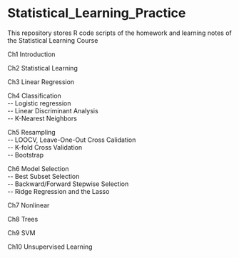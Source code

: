 # Statistical_Learning_Practice

This repository stores R code scripts of the homework and learning notes of the Statistical Learning Course

Ch1 Introduction

Ch2 Statistical Learning 

Ch3 Linear Regression 

Ch4 Classification <br>
  -- Logistic regression <br>
  -- Linear Discriminant Analysis <br>
  -- K-Nearest Neighbors <br>

Ch5 Resampling <br>
  -- LOOCV, Leave-One-Out Cross Calidation <br>
  -- K-fold Cross Validation <br>
  -- Bootstrap <br>

Ch6 Model Selection <br>
  -- Best Subset Selection <br>
  -- Backward/Forward Stepwise Selection <br>
  -- Ridge Regression and the Lasso <br>

Ch7 Nonlinear 

Ch8 Trees 

Ch9 SVM 

Ch10 Unsupervised Learning
